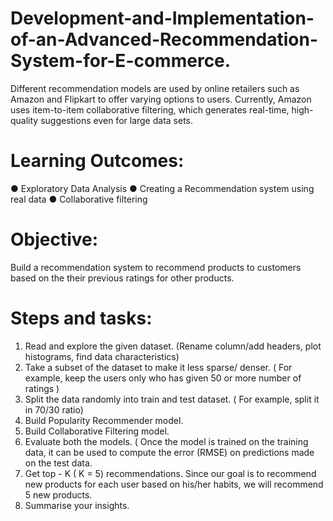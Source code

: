 # Development-and-Implementation-of-an-Advanced-Recommendation-System-for-E-commerce.
Different recommendation models are used by online retailers such as Amazon and Flipkart to offer varying options to users. Currently, Amazon uses item-to-item collaborative filtering, which generates real-time, high-quality suggestions even for large data sets.
# Learning Outcomes:
● Exploratory Data Analysis
● Creating a Recommendation system using real data
● Collaborative filtering
# Objective:
Build a recommendation system to recommend products to customers based on the their previous ratings for other products.
# Steps and tasks:
1. Read and explore the given dataset. (Rename column/add headers, plot histograms, find data characteristics)
2. Take a subset of the dataset to make it less sparse/ denser. ( For example, keep the users only who has given 50 or more number of ratings )
3. Split the data randomly into train and test dataset. ( For example, split it in 70/30 ratio)
4. Build Popularity Recommender model.
5. Build Collaborative Filtering model.
6. Evaluate both the models. ( Once the model is trained on the training data, it can be used to compute the error (RMSE) on predictions made on the test data.
7. Get top - K ( K = 5) recommendations. Since our goal is to recommend new products for each user based on his/her habits, we will recommend 5 new products.
8. Summarise your insights.
